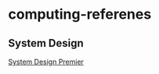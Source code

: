 # computing-referenes



## System Design

[System Design Premier](https://github.com/donnemartin/system-design-primer)


